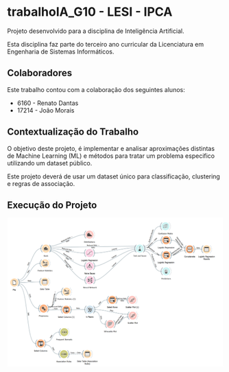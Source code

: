 # trabalhoIA_G10 - LESI - IPCA

Projeto desenvolvido para a disciplina de Inteligência Artificial.

Esta disciplina faz parte do terceiro ano curricular da Licenciatura em Engenharia de Sistemas Informáticos.

## Colaboradores

Este trabalho contou com a colaboração dos seguintes alunos:

- 6160 - Renato Dantas
- 17214 - João Morais

## Contextualização do Trabalho

O objetivo deste projeto, é implementar e analisar aproximações distintas de Machine Learning (ML) e métodos para tratar um problema especifico utilizando um dataset público.

Este projeto deverá de usar um dataset único para classificação, clustering e regras de associação.

## Execução do Projeto

![Alt text](.github/work.png)
